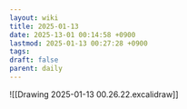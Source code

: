 ```yaml
---
layout: wiki
title: 2025-01-13
date: 2025-13-01 00:14:58 +0900
lastmod: 2025-01-13 00:27:28 +0900
tags: 
draft: false
parent: daily
---
```

![[Drawing 2025-01-13 00.26.22.excalidraw]]